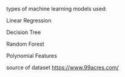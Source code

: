 types of machine learning models used:

Linear Regression

Decision Tree

Random Forest

Polynomial Features


source of dataset https://www.99acres.com/
